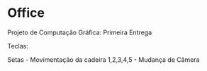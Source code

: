 # Office
Projeto de Computação Gráfica: Primeira Entrega

Teclas:

Setas     - Movimentação da cadeira
1,2,3,4,5 - Mudança de Câmera

